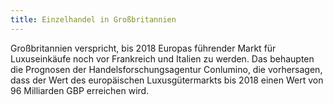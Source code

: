 ```yaml
---
title: Einzelhandel in Großbritannien
---
```


Großbritannien verspricht, bis 2018 Europas führender Markt für Luxuseinkäufe noch vor Frankreich und Italien zu werden. Das behaupten die Prognosen der Handelsforschungsagentur Conlumino, die vorhersagen, dass der Wert des europäischen Luxusgütermarkts bis 2018 einen Wert von 96 Milliarden GBP erreichen wird.